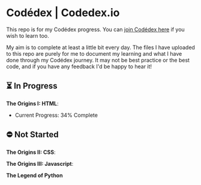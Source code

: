 
# Codédex | Codedex.io

This repo is for my Codédex progress. You can [join Codédex here](https://www.codedex.io/home) if you wish to learn too.

My aim is to complete at least a little bit every day. The files I have uploaded to this repo are purely for me to document my learning and what I have done through my Codédex journey. It may not be best practice or the best code, and if you have any feedback I'd be happy to hear it!

## ⏳ In Progress 

**The Origins I: HTML**: 
- Current Progress: 34% Complete








## ⛔️ Not Started

**The Origins II: CSS**:


**The Origins III: Javascript**:


**The Legend of Python**
